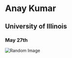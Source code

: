 # Anay Kumar
## University of Illinois
### May 27th

![Random Image](https://hatrabbits.com/wp-content/uploads/2017/01/random.jpg)
